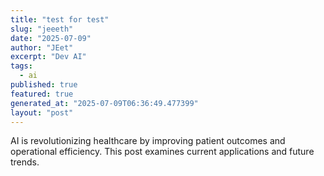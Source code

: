 ```yaml
---
title: "test for test"
slug: "jeeeth"
date: "2025-07-09"
author: "JEet"
excerpt: "Dev AI"
tags:
  - ai
published: true
featured: true
generated_at: "2025-07-09T06:36:49.477399"
layout: "post"
---
```


AI is revolutionizing healthcare by improving patient outcomes and operational efficiency. This post examines current applications and future trends.